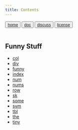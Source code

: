 ```yaml
---
title: Contents
---
```

<button class="button button1"><a href="/fun/index">home</a></button>   <button class="button button2"><a href="/fun/ABOUT">doc</a></button>   <button class="button button1"><a href="http://github.com/timm/fun/issues">discuss</a></button>    <button class="button button2"><a href="/fun/license">license</a></button> <br>
        <br>



## Funny Stuff

- [col](col.md)
- [div](div.md)
- [funny](funny.md)
- [index](index.md)
- [num](num.md)
- [nums](nums.md)
- [row](row.md)
- [sk](sk.md)
- [some](some.md)
- [sym](sym.md)
- [tbl](tbl.md)
- [the](the.md)
- [tiny](tiny.md)

